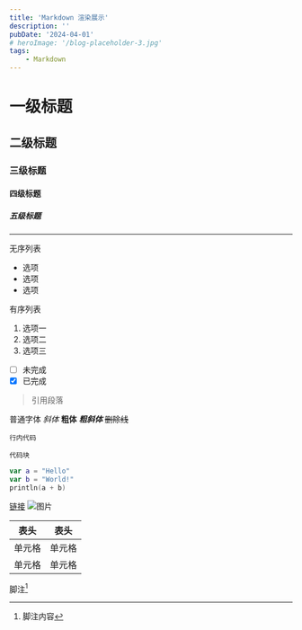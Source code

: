 ```yaml
---
title: 'Markdown 渲染展示'
description: ''
pubDate: '2024-04-01'
# heroImage: '/blog-placeholder-3.jpg'
tags: 
    - Markdown
---
```


# 一级标题
## 二级标题
### 三级标题
#### 四级标题
##### 五级标题

---

无序列表
- 选项
- 选项
- 选项

有序列表
1. 选项一
2. 选项二
3. 选项三

- [ ] 未完成
- [x] 已完成

> 引用段落

普通字体 *斜体* **粗体** ***粗斜体*** ~~删除线~~ 


`行内代码`
```
代码块
```

```kotlin
var a = "Hello"
var b = "World!"
println(a + b)
```

[链接](https://www.google.com)
![图片](/blog-placeholder-about.jpg)

| 表头 | 表头 |
|:---:|:---:|
|单元格|单元格|
|单元格|单元格|

脚注[^1]

[^1]: 脚注内容
